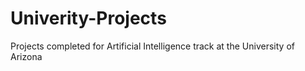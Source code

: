 # Univerity-Projects
Projects completed for Artificial Intelligence track at the University of Arizona

